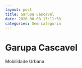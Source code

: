 ```yaml
---
layout: post
title: Garupa Cascavel
date: 2020-08-08 13:11:58 
categories: Sem categoria
---
```


# Garupa Cascavel

Mobilidade Urbana
